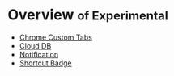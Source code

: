 # Overview <small> of Experimental</small>


* [Chrome Custom Tabs](chrome-custom-tabs.md)
* [Cloud DB](cloud-db.md)
* [Notification](notification.md)
* [Shortcut Badge](shortcut-badge.md)
